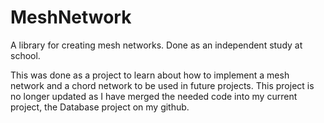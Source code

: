 # MeshNetwork
A library for creating mesh networks. Done as an independent study at school.

This was done as a project to learn about how to implement a mesh network and a chord network to be used in future projects. This project is no longer updated as I have merged the needed code into my current project, the Database project on my github.
